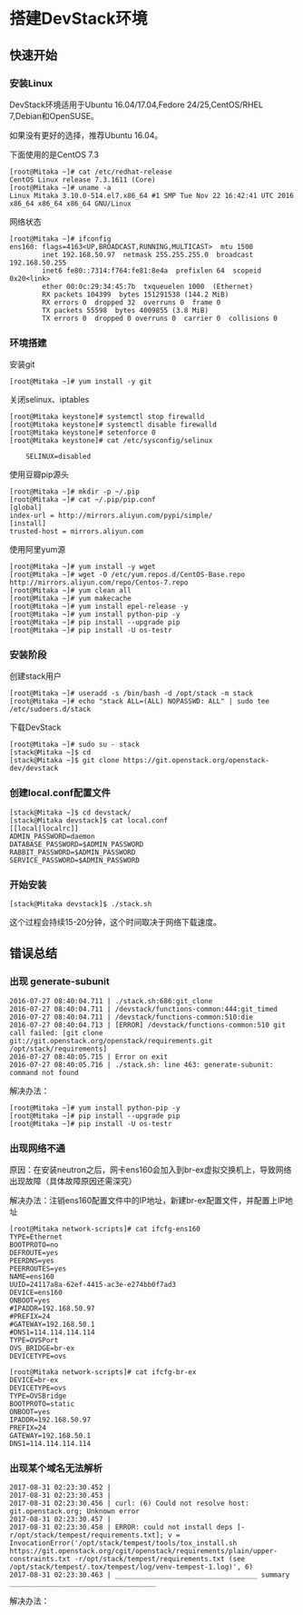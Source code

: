 # 搭建DevStack环境

## 快速开始

### 安装Linux

DevStack环境适用于Ubuntu 16.04/17.04,Fedore 24/25,CentOS/RHEL 7,Debian和OpenSUSE。

如果没有更好的选择，推荐Ubuntu 16.04。

下面使用的是CentOS 7.3

``` shell
[root@Mitaka ~]# cat /etc/redhat-release 
CentOS Linux release 7.3.1611 (Core) 
[root@Mitaka ~]# uname -a 
Linux Mitaka 3.10.0-514.el7.x86_64 #1 SMP Tue Nov 22 16:42:41 UTC 2016 x86_64 x86_64 x86_64 GNU/Linux
```

网络状态

``` shell
[root@Mitaka ~]# ifconfig 
ens160: flags=4163<UP,BROADCAST,RUNNING,MULTICAST>  mtu 1500
        inet 192.168.50.97  netmask 255.255.255.0  broadcast 192.168.50.255
        inet6 fe80::7314:f764:fe81:8e4a  prefixlen 64  scopeid 0x20<link>
        ether 00:0c:29:34:45:7b  txqueuelen 1000  (Ethernet)
        RX packets 104399  bytes 151291538 (144.2 MiB)
        RX errors 0  dropped 32  overruns 0  frame 0
        TX packets 55598  bytes 4009855 (3.8 MiB)
        TX errors 0  dropped 0 overruns 0  carrier 0  collisions 0
```

### 环境搭建

安装git

``` shell
[root@Mitaka ~]# yum install -y git 
```

关闭selinux、iptables

``` shell
[root@Mitaka keystone]# systemctl stop firewalld 
[root@Mitaka keystone]# systemctl disable firewalld
[root@Mitaka keystone]# setenforce 0 
[root@Mitaka keystone]# cat /etc/sysconfig/selinux 

	SELINUX=disabled
```

使用豆瓣pip源头

``` shell
[root@Mitaka ~]# mkdir -p ~/.pip
[root@Mitaka ~]# cat ~/.pip/pip.conf 
[global]
index-url = http://mirrors.aliyun.com/pypi/simple/  
[install] 
trusted-host = mirrors.aliyun.com
```

使用阿里yum源

``` shell
[root@Mitaka ~]# yum install -y wget 
[root@Mitaka ~]# wget -O /etc/yum.repos.d/CentOS-Base.repo http://mirrors.aliyun.com/repo/Centos-7.repo
[root@Mitaka ~]# yum clean all 
[root@Mitaka ~]# yum makecache 
[root@Mitaka ~]# yum install epel-release -y
[root@Mitaka ~]# yum install python-pip -y
[root@Mitaka ~]# pip install --upgrade pip
[root@Mitaka ~]# pip install -U os-testr
```

### 安装阶段

创建stack用户

```shell
[root@Mitaka ~]# useradd -s /bin/bash -d /opt/stack -m stack
[root@Mitaka ~]# echo "stack ALL=(ALL) NOPASSWD: ALL" | sudo tee /etc/sudoers.d/stack
```

下载DevStack

``` shell
[root@Mitaka ~]# sudo su - stack
[stack@Mitaka ~]$ cd
[stack@Mitaka ~]$ git clone https://git.openstack.org/openstack-dev/devstack
```

### 创建local.conf配置文件

``` shell
[stack@Mitaka ~]$ cd devstack/
[stack@Mitaka devstack]$ cat local.conf 
[[local|localrc]]
ADMIN_PASSWORD=daemon
DATABASE_PASSWORD=$ADMIN_PASSWORD
RABBIT_PASSWORD=$ADMIN_PASSWORD
SERVICE_PASSWORD=$ADMIN_PASSWORD
```

### 开始安装

``` shell
[stack@Mitaka devstack]$ ./stack.sh 
```

这个过程会持续15-20分钟，这个时间取决于网络下载速度。



## 错误总结

### 出现 generate-subunit

``` shell
2016-07-27 08:40:04.711 | ./stack.sh:686:git_clone
2016-07-27 08:40:04.711 | /devstack/functions-common:444:git_timed
2016-07-27 08:40:04.711 | /devstack/functions-common:510:die
2016-07-27 08:40:04.713 | [ERROR] /devstack/functions-common:510 git call failed: [git clone git://git.openstack.org/openstack/requirements.git /opt/stack/requirements]
2016-07-27 08:40:05.715 | Error on exit
2016-07-27 08:40:05.716 | ./stack.sh: line 463: generate-subunit: command not found
```

解决办法：

``` shell
[root@Mitaka ~]# yum install python-pip -y
[root@Mitaka ~]# pip install --upgrade pip
[root@Mitaka ~]# pip install -U os-testr
```

### 出现网络不通

原因：在安装neutron之后，网卡ens160会加入到br-ex虚拟交换机上，导致网络出现故障（具体故障原因还需深究）

解决办法：注销ens160配置文件中的IP地址，新建br-ex配置文件，并配置上IP地址

``` shell
[root@Mitaka network-scripts]# cat ifcfg-ens160 
TYPE=Ethernet
BOOTPROTO=no
DEFROUTE=yes
PEERDNS=yes
PEERROUTES=yes
NAME=ens160
UUID=24117a8a-62ef-4415-ac3e-e274bb0f7ad3
DEVICE=ens160
ONBOOT=yes
#IPADDR=192.168.50.97
#PREFIX=24
#GATEWAY=192.168.50.1
#DNS1=114.114.114.114
TYPE=OVSPort
OVS_BRIDGE=br-ex
DEVICETYPE=ovs

[root@Mitaka network-scripts]# cat ifcfg-br-ex 
DEVICE=br-ex
DEVICETYPE=ovs
TYPE=OVSBridge
BOOTPROTO=static
ONBOOT=yes
IPADDR=192.168.50.97
PREFIX=24
GATEWAY=192.168.50.1
DNS1=114.114.114.114
```

### 出现某个域名无法解析

``` shell
2017-08-31 02:23:30.452 | 
2017-08-31 02:23:30.453 | 
2017-08-31 02:23:30.456 | curl: (6) Could not resolve host: git.openstack.org; Unknown error
2017-08-31 02:23:30.457 | 
2017-08-31 02:23:30.458 | ERROR: could not install deps [-r/opt/stack/tempest/requirements.txt]; v = InvocationError('/opt/stack/tempest/tools/tox_install.sh https://git.openstack.org/cgit/openstack/requirements/plain/upper-constraints.txt -r/opt/stack/tempest/requirements.txt (see /opt/stack/tempest/.tox/tempest/log/venv-tempest-1.log)', 6)
2017-08-31 02:23:30.463 | ___________________________________ summary ____________________________________
```

解决办法：

